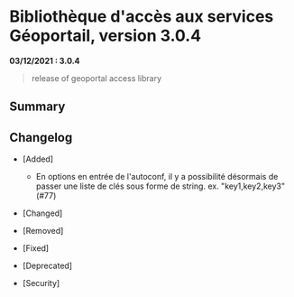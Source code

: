 # Bibliothèque d'accès aux services Géoportail, version 3.0.4

**03/12/2021 : 3.0.4**

> release of geoportal access library

## Summary

## Changelog

* [Added]

  - En options en entrée de l'autoconf, il y a possibilité désormais de passer une liste de clés sous forme de string. ex. "key1,key2,key3" (#77)

* [Changed]

* [Removed]

* [Fixed]

* [Deprecated]

* [Security]
